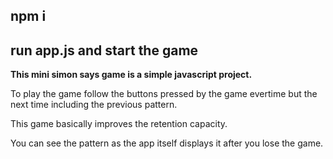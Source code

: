 <h2>npm i </h2>
<h2> run app.js and start the game</h2>
<p><b>This mini simon says game is a simple javascript project.</b></p>
<p>To play the game follow the buttons pressed by the game evertime but the next time including the previous pattern.</p>
<p>This game basically improves the retention capacity.</p>
<p>You can see the pattern as the app itself displays it after you lose the game.</p>
